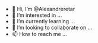 - 👋 Hi, I’m @Alexandreretar
- 👀 I’m interested in ...
- 🌱 I’m currently learning ...
- 💞️ I’m looking to collaborate on ...
- 📫 How to reach me ...

<!---
Alexandreretar/Alexandreretar is a ✨ special ✨ repository because its `README.md` (this file) appears on your GitHub profile.
You can click the Preview link to take a look at your changes.
--->

